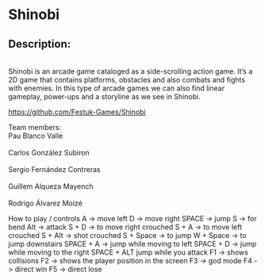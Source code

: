 # Shinobi
<h2>Description:</h2> 

<br>Shinobi is an arcade game cataloged as a side-scrolling action game. It’s a 2D game that contains platforms, obstacles and also combats and fights with enemies. In this type of arcade games we can also find linear gameplay, power-ups and a storyline as we see in Shinobi.</br>

https://github.com/Festuk-Games/Shinobi

Team members:
<br>Pau Blanco Valle</br>
<br>Carlos González Subiron</br>
<br>Sergio Fernández Contreras</br>
<br>Guillem Alqueza Mayench</br>
<br>Rodrigo Álvarez Moizé</br>

How to play / controls
A -> move left
D -> move right 
SPACE -> jump
S -> for bend
Alt -> attack 
S + D -> to move right crouched 
S + A -> to move left crouched
S + Alt -> shot crouched
S + Space -> to jump 
W + Space -> to jump downstairs
SPACE + A -> jump while moving to left
SPACE + D -> jump while moving to the right
SPACE + ALT jump while you attack
F1 -> shows collisions
F2 -> shows the player position in the screen
F3 -> god mode
F4 -> direct win
F5 -> direct lose
